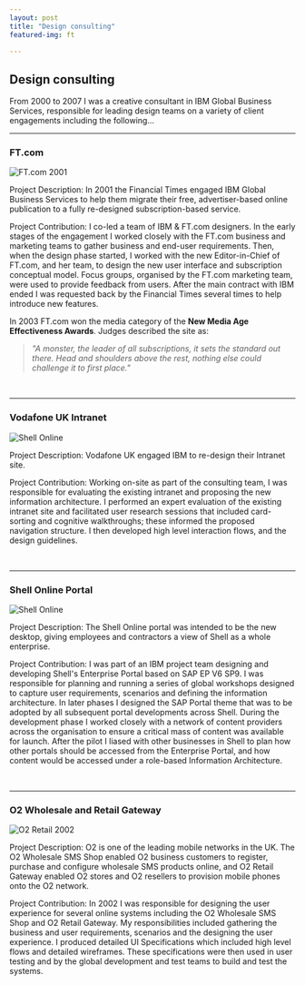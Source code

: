 ```yaml
---
layout: post
title: "Design consulting"
featured-img: ft

---
```


## Design consulting  

From 2000 to 2007 I was a creative consultant in IBM Global Business Services, responsible for leading design teams on a variety of client engagements including the following...
 
---
### FT.com  
  
![FT.com 2001](https://pages.github.ibm.com/THORNG/garythornton-portfolio/assets/img/posts/FT2.jpg)
    
Project Description: In 2001 the Financial Times engaged IBM Global Business Services to help them migrate their free, advertiser-based online publication to a fully re-designed subscription-based service.

Project Contribution: I co-led a team of IBM & FT.com designers. In the early stages of the engagement I worked closely with the FT.com business and marketing teams to gather business and end-user requirements. Then, when the design phase started, I worked with the new Editor-in-Chief of FT.com, and her team, to design the new user interface and subscription conceptual model. Focus groups, organised by the FT.com marketing team, were used to provide feedback from users. After the main contract with IBM ended I was requested back by the Financial Times several times to help introduce new features. 

In 2003 FT.com won the media category of the **New Media Age Effectiveness Awards**. Judges described the site as: 

> *"A monster, the leader of all subscriptions, it sets the standard out there. Head and shoulders above the rest, nothing else could challenge it to first place."*

&nbsp;
 
---
### Vodafone UK Intranet   
  
![Shell Online](https://pages.github.ibm.com/THORNG/garythornton-portfolio/assets/img/posts/vf1.jpg)

Project Description: Vodafone UK engaged IBM to re-design their Intranet site.

Project Contribution: Working on-site as part of the consulting team, I was responsible for evaluating the existing intranet and proposing the new information architecture. I performed an expert evaluation of the existing intranet site and facilitated user research sessions that included card-sorting and cognitive walkthroughs; these informed the proposed navigation structure. I then developed high level interaction flows, and the design guidelines. 

&nbsp;
 
---
### Shell Online Portal   
  
![Shell Online](https://pages.github.ibm.com/THORNG/garythornton-portfolio/assets/img/posts/Shell.jpg)

Project Description: The Shell Online portal was intended to be the new desktop, giving employees and contractors a view of Shell as a whole enterprise.

Project Contribution: I was part of an IBM project team designing and developing Shell's Enterprise Portal based on SAP EP V6 SP9. I was responsible for planning and running a series of global workshops designed to capture user requirements, scenarios and defining the information architecture. In later phases I designed the SAP Portal theme that was to be adopted by all subsequent portal developments across Shell. During the development phase I worked closely with a network of content providers across the organisation to ensure a critical mass of content was available for launch. After the pilot I liased with other businesses in Shell to plan how other portals should be accessed from the Enterprise Portal, and how content would be accessed under a role-based Information Architecture.

&nbsp;
 
---
### O2 Wholesale and Retail Gateway      
  
![O2 Retail 2002](https://pages.github.ibm.com/THORNG/garythornton-portfolio/assets/img/posts/O21.jpg)

Project Description: O2 is one of the leading mobile networks in the UK. The O2 Wholesale SMS Shop enabled O2 business customers to register, purchase and configure wholesale SMS products online, and O2 Retail Gateway enabled O2 stores and O2 resellers to provision mobile phones onto the O2 network.

Project Contribution: In 2002 I was responsible for designing the user experience for several online systems including the O2 Wholesale SMS Shop and O2 Retail Gateway. My responsibilities included gathering the business and user requirements, scenarios and the designing the user experience. I produced detailed UI Specifications which included high level flows and detailed wireframes. These specifications were then used in user testing and by the global development and test teams to build and test the systems.


